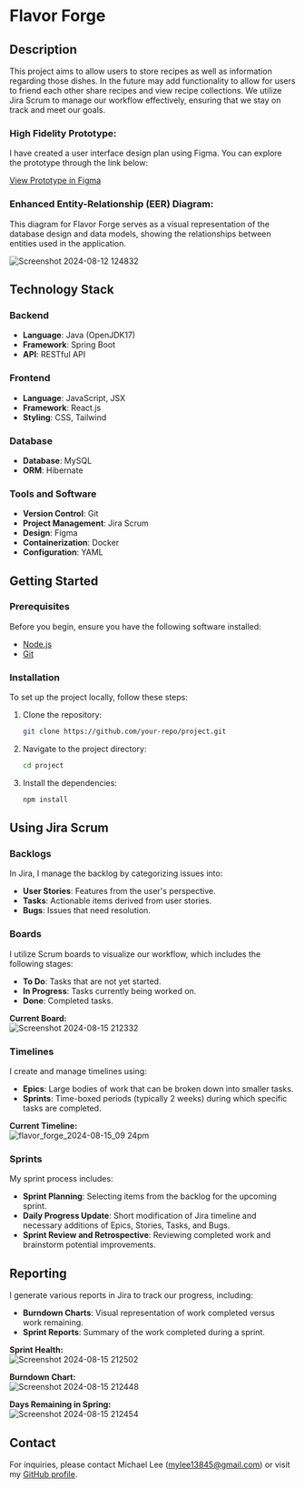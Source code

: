 # Flavor Forge

## Description
This project aims to allow users to store recipes as well as information regarding those dishes. In the future may add functionality to allow for users to friend each other 
share recipes and view recipe collections. We utilize Jira Scrum to manage our workflow effectively, ensuring that we stay on track and meet our goals.

### High Fidelity Prototype: 
I have created a user interface design plan using Figma. You can explore the prototype through the link below:

[View Prototype in Figma](https://www.figma.com/proto/obHUI1aO1xF9NwEIsPGC9x/Figma-basics?node-id=1669-162202&t=u3G21a5TVdmpRsHh-1)  

### Enhanced Entity-Relationship (EER) Diagram:  
This diagram for Flavor Forge serves as a visual representation of the database design and data models, showing the relationships between entities used in the application.  
  
![Screenshot 2024-08-12 124832](https://github.com/user-attachments/assets/ecd94486-34b0-4404-bb0a-fbcbdfe04c9f)  

## Technology Stack

### Backend
- **Language**: Java (OpenJDK17)
- **Framework**: Spring Boot
- **API**: RESTful API

### Frontend
- **Language**: JavaScript, JSX
- **Framework**: React.js
- **Styling**: CSS, Tailwind

### Database
- **Database**: MySQL
- **ORM**: Hibernate

### Tools and Software
- **Version Control**: Git
- **Project Management**: Jira Scrum
- **Design**: Figma
- **Containerization**: Docker
- **Configuration**: YAML 

## Getting Started

### Prerequisites
Before you begin, ensure you have the following software installed:
- [Node.js](https://nodejs.org/)
- [Git](https://git-scm.com/)

### Installation
To set up the project locally, follow these steps:

1. Clone the repository:
    ```bash
    git clone https://github.com/your-repo/project.git
    ```
2. Navigate to the project directory:
    ```bash
    cd project
    ```
3. Install the dependencies:
    ```bash
    npm install
    ```

## Using Jira Scrum

### Backlogs
In Jira, I manage the backlog by categorizing issues into:
- **User Stories**: Features from the user's perspective.
- **Tasks**: Actionable items derived from user stories.
- **Bugs**: Issues that need resolution.

### Boards
I utilize Scrum boards to visualize our workflow, which includes the following stages:
- **To Do**: Tasks that are not yet started.
- **In Progress**: Tasks currently being worked on.
- **Done**: Completed tasks.

**Current Board:**  
![Screenshot 2024-08-15 212332](https://github.com/user-attachments/assets/56e4ccfa-e7a0-4d32-b692-896fb963c488)  


### Timelines
I create and manage timelines using:
- **Epics**: Large bodies of work that can be broken down into smaller tasks.
- **Sprints**: Time-boxed periods (typically 2 weeks) during which specific tasks are completed.

**Current Timeline:**  
![flavor_forge_2024-08-15_09 24pm](https://github.com/user-attachments/assets/bd954975-84f9-4e4c-a8b2-a725be26e295)  



### Sprints
My sprint process includes:
- **Sprint Planning**: Selecting items from the backlog for the upcoming sprint.
- **Daily Progress Update**: Short modification of Jira timeline and necessary additions of Epics, Stories, Tasks, and Bugs.
- **Sprint Review and Retrospective**: Reviewing completed work and brainstorm potential improvements.

## Reporting
I generate various reports in Jira to track our progress, including:
- **Burndown Charts**: Visual representation of work completed versus work remaining.
- **Sprint Reports**: Summary of the work completed during a sprint.

    
**Sprint Health:**  
 ![Screenshot 2024-08-15 212502](https://github.com/user-attachments/assets/723e1869-b665-4978-b77d-b025dd1ff326)  



    
**Burndown Chart:**  
![Screenshot 2024-08-15 212448](https://github.com/user-attachments/assets/dd282b63-4d5d-4103-be63-393eaec3441a)  



    
**Days Remaining in Spring:**  
![Screenshot 2024-08-15 212454](https://github.com/user-attachments/assets/046ef32b-c9f9-43fc-96f5-2a698ae32a6e) 





## Contact
For inquiries, please contact Michael Lee (mylee13845@gmail.com) or visit my [GitHub profile](https://github.com/m-y-lee2002).
